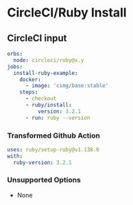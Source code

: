 # CircleCI/Ruby Install

## CircleCI input

```yaml
orbs:
  node: circleci/ruby@x.y
jobs:
  install-ruby-example:
    docker:
      - image: 'cimg/base:stable'
    steps:
      - checkout
      - ruby/install:
          version: 3.2.1
      - run: ruby --version
```

### Transformed Github Action

```yaml
uses: ruby/setup-ruby@v1.138.0
with:
  ruby-version: 3.2.1
```

### Unsupported Options

- None
